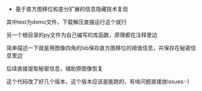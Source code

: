 - 基于直方图移位和差分扩展的信息隐藏技术复现

其中test为demo文件，下载解压直接运行这个就行

另一个根目录的py文件为自己编写的库函数，原理都在注释里边

简单描述一下就是用图像四角的lsb保存直方图移位的阈值信息，并保存在秘密信息里边

后续直接提取秘密信息，辅助原图像恢复

这个代码改了好几个版本，这个版本应该是能跑的，有啥问题直接放issues:-)
